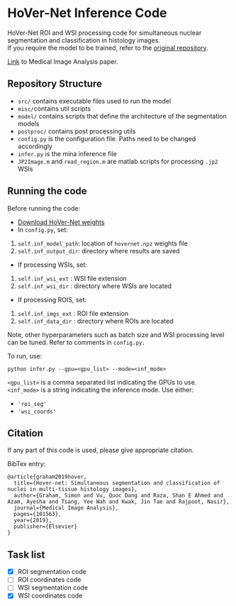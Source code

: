 # HoVer-Net Inference Code

HoVer-Net ROI and WSI processing code for simultaneous nuclear segmentation and classification in histology images. <br />
If you require the model to be trained, refer to the [original repository](https://github.com/vqdang/hover_net).  <br />

[Link](https://www.sciencedirect.com/science/article/abs/pii/S1361841519301045?via%3Dihub) to Medical Image Analysis paper. 

## Repository Structure

- `src/` contains executable files used to run the model
- `misc/`contains util scripts
- `model/` contains scripts that define the architecture of the segmentation models
- `postproc/` contains post processing utils
- `config.py` is the configuration file. Paths need to be changed accordingly
- `infer.py` is the mina inference file
- `JP2Image.m` and `read_region.m` are matlab scripts for processing `.jp2` WSIs


## Running the code

Before running the code:
+ [Download HoVer-Net weights](https://drive.google.com/file/d/1k1GSsQkFkSjYY0eXi2Kx7Hlj8AGrhOOP/view?usp=sharing)
+ In `config.py`, set: 
1. `self.inf_model_path`: location of `hovernet.npz` weights file
2. `self.inf_output_dir`: directory where results are saved
+ If processing WSIs, set:
1. `self.inf_wsi_ext` : WSI file extension 
2. `self.inf_wsi_dir` : directory where WSIs are located
+ If processing ROIS, set:
1. `self.inf_imgs_ext` : ROI file extension
2. `self.inf_data_dir` : directory where ROIs are located

Note, other hyperparameters such as batch size and WSI processing level can be tuned. Refer to comments in `config.py.` <br />

To run, use: <br />

`python infer.py --gpu=<gpu_list> --mode=<inf_mode>` <br />

`<gpu_list>` is a comma separated list indicating the GPUs to use. <br />
`<inf_mode>` is a string indicating the inference mode. Use either:

- `'roi_seg'`
- `'wsi_coords'`

## Citation 

If any part of this code is used, please give appropriate citation. <br />

BibTex entry: <br />
```
@article{graham2019hover,
  title={Hover-net: Simultaneous segmentation and classification of nuclei in multi-tissue histology images},
  author={Graham, Simon and Vu, Quoc Dang and Raza, Shan E Ahmed and Azam, Ayesha and Tsang, Yee Wah and Kwak, Jin Tae and Rajpoot, Nasir},
  journal={Medical Image Analysis},
  pages={101563},
  year={2019},
  publisher={Elsevier}
}
```

## Task list

- [x] ROI segmentation code
- [ ] ROI coordinates code
- [ ] WSI segmentation code
- [x] WSI coordinates code
